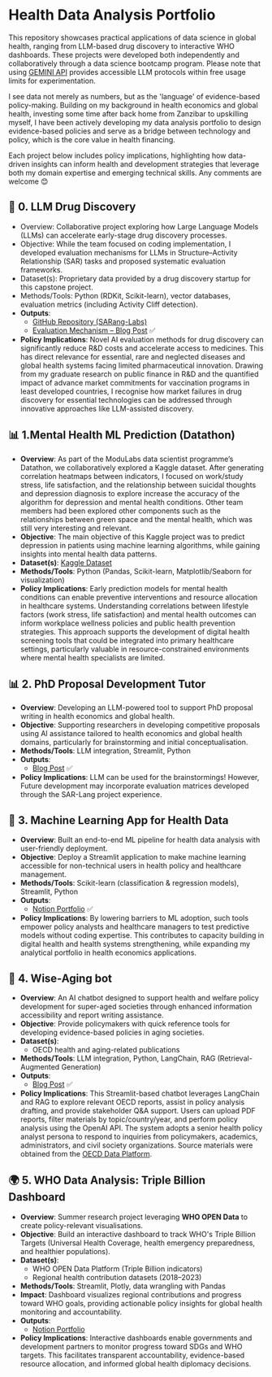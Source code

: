 # Health Data Analysis Portfolio

This repository showcases practical applications of data science in global health, ranging from LLM-based drug discovery to interactive WHO dashboards. These projects were developed both independently and collaboratively through a data science bootcamp program. Please note that using [GEMINI API](https://ai.google.dev/gemini-api/docs/api-key?hl=ko) provides accessible LLM protocols within free usage limits for experimentation.

I see data not merely as numbers, but as the 'language' of evidence-based policy-making. Building on my background in health economics and global health, investing some time after back home from Zanzibar to upskilling myself, I have been actively developing my data analysis portfolio to design evidence-based policies and serve as a bridge between technology and policy, which is the core value in health financing.

Each project below includes policy implications, highlighting how data-driven insights can inform health and development strategies that leverage both my domain expertise and emerging technical skills. Any comments are welcome 😊


## 🚀 0. LLM Drug Discovery

- Overview: Collaborative project exploring how Large Language Models (LLMs) can accelerate early-stage drug discovery processes.
- Objective: While the team focused on coding implementation, I developed evaluation mechanisms for LLMs in Structure–Activity Relationship (SAR) tasks and proposed systematic evaluation frameworks.
- Dataset(s): Proprietary data provided by a drug discovery startup for this capstone project.
- Methods/Tools: Python (RDKit, Scikit-learn), vector databases, evaluation metrics (including Activity Cliff detection).
- **Outputs**:
    - [GitHub Repository (SARang-Labs)](https://github.com/SARang-Labs/sar-project)
    - [Evaluation Mechanism – Blog Post](https://eugenie-kim012.tistory.com/15) ✅
- **Policy Implications**: Novel AI evaluation methods for drug discovery can significantly reduce R&D costs and accelerate access to medicines. This has direct relevance for essential, rare and neglected diseases and global health systems facing limited pharmaceutical innovation. Drawing from my graduate research on public finance in R&D and the quantified impact of advance market commitments for vaccination programs in least developed countries, I recognise how market failures in drug discovery for essential technologies can be addressed through innovative approaches like LLM-assisted discovery.


## 📊 1.Mental Health ML Prediction (Datathon)

- **Overview**: As part of the ModuLabs data scientist programme’s Datathon, we collaboratively explored a Kaggle dataset. After generating correlation heatmaps between indicators, I focused on work/study stress, life satisfaction, and the relationship between suicidal thoughts and depression diagnosis to explore increase the accuracy of the algorithm for depression and mental health conditions. Other team members had been explored other components such as the relationships between green space and the mental health, which was still very interesting and relevant.
- **Objective**: The main objective of this Kaggle project was to predict depression in patients using machine learning algorithms, while gaining insights into mental health data patterns.
- **Dataset(s)**: [Kaggle Dataset](https://www.kaggle.com/competitions/playground-series-s4e11)
- **Methods/Tools**:  Python (Pandas, Scikit-learn, Matplotlib/Seaborn for visualization)
- **Policy Implications**: Early prediction models for mental health conditions can enable preventive interventions and resource allocation in healthcare systems. Understanding correlations between lifestyle factors (work stress, life satisfaction) and mental health outcomes can inform workplace wellness policies and public health prevention strategies. This approach supports the development of digital health screening tools that could be integrated into primary healthcare settings, particularly valuable in resource-constrained environments where mental health specialists are limited.

## 📊 2. PhD Proposal Development Tutor

- **Overview**:  Developing an LLM-powered tool to support PhD proposal writing in health economics and global health.
- **Objective**: Supporting researchers in developing competitive proposals using AI assistance tailored to health economics and global health domains, particularly for brainstorming and initial conceptualisation.
- **Methods/Tools**: LLM integration, Streamlit, Python
- **Outputs**:
    - [Blog Post](https://eugenie-kim012.tistory.com/7) ✅
- **Policy Implications**: LLM can be used for the brainstormings!  However, Future development may incorporate evaluation matrices developed through the SAR-Lang project experience.


## 🤖 3. Machine Learning App for Health Data

- **Overview**: Built an end-to-end ML pipeline for health data analysis with user-friendly deployment.
- **Objective**: Deploy a Streamlit application to make machine learning accessible for non-technical users in health policy and healthcare management.
- **Methods/Tools**: Scikit-learn (classification & regression models), Streamlit, Python
- **Outputs**:
    - [Notion Portfolio](https://www.notion.so/Building-a-Machine-Learning-App-for-Health-Data-Analysis-1eebdaab6ba480ffbfd3ef827eb0848a?pvs=21) ✅
- **Policy Implications**:
By lowering barriers to ML adoption, such tools empower policy analysts and healthcare managers to test predictive models without coding expertise. This contributes to capacity building in digital health and health systems strengthening, while expanding my analytical portfolio in health economics applications.


## 📑 4. Wise-Aging bot

- **Overview**: An AI chatbot designed to support health and welfare policy development for super-aged societies through enhanced information accessibility and report writing assistance.
- **Objective**:  Provide policymakers with quick reference tools for developing evidence-based policies in aging societies.
- **Dataset(s)**:
    - OECD health and aging-related publications
- **Methods/Tools**: LLM integration, Python, LangChain, RAG (Retrieval-Augmented Generation)
- **Outputs**:
    - [Blog Post](https://eugenie-kim012.tistory.com/8) ✅
- **Policy Implications**:
This Streamlit-based chatbot leverages LangChain and RAG to explore relevant OECD reports, assist in policy analysis drafting, and provide stakeholder Q&A support. Users can upload PDF reports, filter materials by topic/country/year, and perform policy analysis using the OpenAI API. The system adopts a senior health policy analyst persona to respond to inquiries from policymakers, academics, administrators, and civil society organizations. Source materials were obtained from the [OECD Data Platform](https://www.oecd.org/en/data.html).


## 🌍 5. WHO Data Analysis: Triple Billion Dashboard

- **Overview**: Summer research project leveraging **WHO OPEN Data** to create policy-relevant visualisations.
- **Objective**: Build an interactive dashboard to track WHO's Triple Billion Targets (Universal Health Coverage, health emergency preparedness, and healthier populations).
- **Dataset(s)**:
    - WHO OPEN Data Platform (Triple Billion indicators)
    - Regional health contribution datasets (2018–2023)
- **Methods/Tools**: Streamlit, Plotly, data wrangling with Pandas
- **Impact**: Dashboard visualizes regional contributions and progress toward WHO goals, providing actionable policy insights for global health monitoring and accountability.
- **Outputs**:
    - [Notion Portfolio](https://www.notion.so/Summer-Break-Data-Analysis-WHO-OPEN-Data-246bdaab6ba480208b37d9b97d8e1390?pvs=21)
- **Policy Implications**:
Interactive dashboards enable governments and development partners to monitor progress toward SDGs and WHO targets. This facilitates transparent accountability, evidence-based resource allocation, and informed global health diplomacy decisions.
